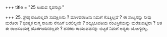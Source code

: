 +++
title = "25 ಉರುವ ನೃಪನಲ್ಲಾ"

+++
25. ಶ್ರೇಷ್ಠ ರಾಜನಲ್ಲವೇ ಸುದಕ್ಷಿಣನು ? ಮಾಳವರಾಜನು ನಿಮಗೆ ಗೊತ್ತಿಲ್ಲವೆ ? ಈ ಸಾಲ್ವನನ್ನು ನೀವು ಮರೆತಿರಾ ? ಭೀಷ್ಮಕ ರುಗ್ಮ ರಾಜರು ನೆನಪಿಗೆ ಬರಲಿಲ್ಲವೇ ? ಶಲ್ಯಭೂಪತಿಯ ನಂಟಸ್ತಿಕೆಯನ್ನು ಮರೆತುಬಿಟ್ಟಿರಾ ? ಆತ ಈ ರಾಜಸೂಯಕ್ಕೆ ಹೊರಗಾದವನಲ್ಲವೇ ? ದನಕರು ಕಾಯುವವನನ್ನು ಬಿಟ್ಟರೆ ನಿಮಗೆ ಅನ್ಯರು ಯೋಗ್ಯರಲ್ಲ.